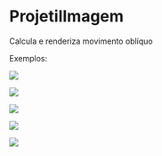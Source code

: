 # ProjetilImagem
Calcula e renderiza movimento oblíquo

Exemplos:

![](lancamento-80,00mps-45,00°.png)

![](lancamento-100,00mps-30,00°.png)

![](lancamento-100,00mps-65,00°.png)

![](lancamento-120,00mps-70,00°.png)

![](lancamento-150,00mps-25,00°.png)
